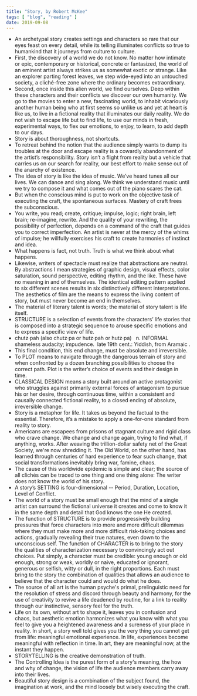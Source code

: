 ```yaml
---
title: "Story, by Robert McKee"
tags: [ "blog", "reading" ]
date: 2019-09-08
---
```


 - An archetypal story creates settings and characters so rare that our eyes feast on every detail, while its telling illuminates conflicts so true to humankind that it journeys from culture to culture.
 - First, the discovery of a world we do not know. No matter how intimate or epic, contemporary or historical, concrete or fantasized, the world of an eminent artist always strikes us as somewhat exotic or strange. Like an explorer parting forest leaves, we step wide-eyed into an untouched society, a cliché-free zone where the ordinary becomes extraordinary.
 - Second, once inside this alien world, we find ourselves. Deep within these characters and their conflicts we discover our own humanity. We go to the movies to enter a new, fascinating world, to inhabit vicariously another human being who at first seems so unlike us and yet at heart is like us, to live in a fictional reality that illuminates our daily reality. We do not wish to escape life but to find life, to use our minds in fresh, experimental ways, to flex our emotions, to enjoy, to learn, to add depth to our days.
 - Story is about thoroughness, not shortcuts.
 - To retreat behind the notion that the audience simply wants to dump its troubles at the door and escape reality is a cowardly abandonment of the artist’s responsibility. Story isn’t a flight from reality but a vehicle that carries us on our search for reality, our best effort to make sense out of the anarchy of existence.
 - The idea of story is like the idea of music. We’ve heard tunes all our lives. We can dance and sing along. We think we understand music until we try to compose it and what comes out of the piano scares the cat.
 - But when the conscious mind is put to work on the objective task of executing the craft, the spontaneous surfaces. Mastery of craft frees the subconscious.
 - You write, you read; create, critique; impulse, logic; right brain, left brain; re-imagine, rewrite. And the quality of your rewriting, the possibility of perfection, depends on a command of the craft that guides you to correct imperfection. An artist is never at the mercy of the whims of impulse; he willfully exercises his craft to create harmonies of instinct and idea.
 - What happens is fact, not truth. Truth is what we think about what happens.
 - Likewise, writers of spectacle must realize that abstractions are neutral. By abstractions I mean strategies of graphic design, visual effects, color saturation, sound perspective, editing rhythm, and the like. These have no meaning in and of themselves. The identical editing pattern applied to six different scenes results in six distinctively different interpretations. The aesthetics of film are the means to express the living content of story, but must never become an end in themselves.
 - The material of literary talent is words; the material of story talent is life itself.
 - STRUCTURE is a selection of events from the characters’ life stories that is composed into a strategic sequence to arouse specific emotions and to express a specific view of life.
 - chutz·pah (also chutz·pa or hutz·pah or hutz·pa)   n. INFORMAL shameless audacity; impudence.  late 19th cent.: Yiddish, from Aramaic .
 - This final condition, this end change, must be absolute and irreversible.
 - To PLOT means to navigate through the dangerous terrain of story and when confronted by a dozen branching possibilities to choose the correct path. Plot is the writer’s choice of events and their design in time.
 - CLASSICAL DESIGN means a story built around an active protagonist who struggles against primarily external forces of antagonism to pursue his or her desire, through continuous time, within a consistent and causally connected fictional reality, to a closed ending of absolute, irreversible change.
 - Story is a metaphor for life. It takes us beyond the factual to the essential. Therefore, it’s a mistake to apply a one-for-one standard from reality to story.
 - Americans are escapees from prisons of stagnant culture and rigid class who crave change. We change and change again, trying to find what, if anything, works. After weaving the trillion-dollar safety net of the Great Society, we're now shredding it. The Old World, on the other hand, has learned through centuries of hard experience to fear such change, that social transformations inevitably bring war, famine, chaos.
 - The cause of this worldwide epidemic is simple and clear; the source of all clichés can be traced to one thing and one thing alone: The writer does not know the world of his story.
 - A story’s SETTING is four-dimensional -- Period, Duration, Location, Level of Conflict.
 - The world of a story must be small enough that the mind of a single artist can surround the fictional universe it creates and come to know it in the same depth and detail that God knows the one He created.
 - The function of STRUCTURE is to provide progressively building pressures that force characters into more and more difficult dilemmas where they must make more and more difficult risk-taking choices and actions, gradually revealing their true natures, even down to the unconscious self. The function of CHARACTER is to bring to the story the qualities of characterization necessary to convincingly act out choices. Put simply, a character must be credible: young enough or old enough, strong or weak, worldly or naive, educated or ignorant, generous or selfish, witty or dull, in the right proportions. Each must bring to the story the combination of qualities that allows an audience to believe that the character could and would do what he does.
 - The source of all art is the human psyche's primal, prelinguistic need for the resolution of stress and discord through beauty and harmony, for the use of creativity to revive a life deadened by routine, for a link to reality through our instinctive, sensory feel for the truth.
 - Life on its own, without art to shape it, leaves you in confusion and chaos, but aesthetic emotion harmonizes what you know with what you feel to give you a heightened awareness and a sureness of your place in reality. In short, a story well told gives you the very thing you cannot get from life: meaningful emotional experience. In life, experiences become meaningful with reflection in time. In art, they are meaningful now, at the instant they happen.
 - STORYTELLING is the creative demonstration of truth.
 - The Controlling Idea is the purest form of a story's meaning, the how and why of change, the vision of life the audience members carry away into their lives.
 - Beautiful story design is a combination of the subject found, the imagination at work, and the mind loosely but wisely executing the craft.
